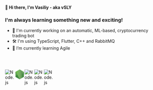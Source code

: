 #### 👋 Hi there, I'm Vasiliy - aka vSLY

### I'm always learning something new and exciting!

- 🔭 I'm currently working on an automatic, ML-based, cryptocurrency trading bot
- 🛠 I'm using TypeScript, Flutter, C++ and RabbitMQ
- 🌱 I’m currently learning Agile


<br />


<br /><img align="left" alt="Node.js" width="32px" src="https://upload.wikimedia.org/wikipedia/commons/4/4c/Typescript_logo_2020.svg" />
<img align="left" alt="Node.js" width="32px" src="https://raw.githubusercontent.com/github/explore/80688e429a7d4ef2fca1e82350fe8e3517d3494d/topics/nodejs/nodejs.png" />
<img align="left" alt="Node.js" width="32px" src="https://raw.githubusercontent.com/isocpp/logos/master/cpp_logo.png" />
<img align="left" alt="Node.js" width="32px" src="https://plugins.jetbrains.com/files/9212/159235/icon/pluginIcon.svg" />
<img align="left" alt="Node.js" width="32px" src="https://cdn.worldvectorlogo.com/logos/rabbitmq.svg" />


<br />

